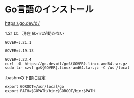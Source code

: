 # Go言語のインストール



https://go.dev/dl/


1.21 は、現在 libvirtが動かない

```console
GOVER=1.21.1
```

```console
GOVER=1.19.13
```

```
GOVER=1.23.4
curl -OL https://go.dev/dl/go${GOVER}.linux-amd64.tar.gz
sudo tar xzvf go${GOVER}.linux-amd64.tar.gz -C /usr/local
```

.bashrcの下部に設定

```console
export GOROOT=/usr/local/go
export PATH=$GOPATH/bin:$GOROOT/bin:$PATH
```

